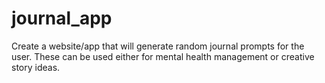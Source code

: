 # journal_app
Create a website/app that will generate random journal prompts for the user. These can be used either for mental health management or creative story ideas.

